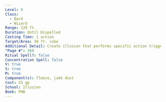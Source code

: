 ```yaml
---
Level: 6
Class:
  - Bard
  - Wizard
Range: 120 ft.
Duration: Until Dispelled
Casting Time: 1 action
Target/Area: 30 ft. cube
Additional Detail: Create illusion that performs specific action triggered by specific action.
"Page #": 269
Ritual Spell?: false
Concentration Spell: false
V: true
S: true
M: true
Component(s): fleece, jade dust
Cost: 25 gp
School: Illusion
Book: PHB
---
```

